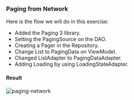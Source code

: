 ### Paging from Network

Here is the flow we will do in this exercise:

- Added the Paging 3 library.
- Setting the PagingSource on the DAO.
- Creating a Pager in the Repository.
- Change List to PagingData on ViewModel.
- Changed ListAdapter to PagingDataAdapter.
- Adding Loading by using LoadingStateAdapter.

#### Result
![paging-network](https://user-images.githubusercontent.com/27923352/199757881-0cf56aa8-87cf-4128-8071-3724b84ee3d4.gif)

